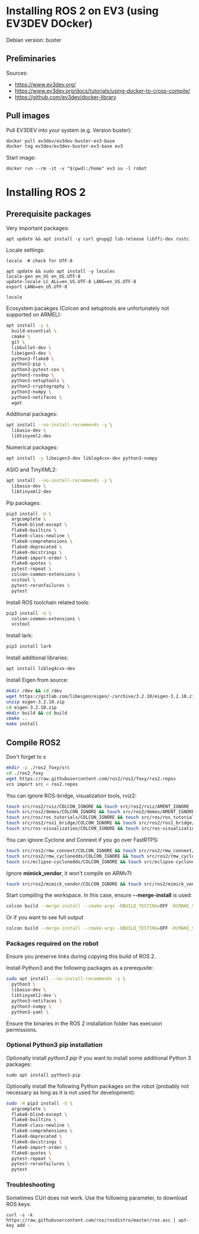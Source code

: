 # Installing ROS 2 on EV3 (using EV3DEV DOcker)

Debian version: buster

## Preliminaries
Sources:
- https://www.ev3dev.org/
- https://www.ev3dev.org/docs/tutorials/using-docker-to-cross-compile/
- https://github.com/ev3dev/docker-library


## Pull images
Pull EV3DEV into your system (e.g. Version buster):
```bash
docker pull ev3dev/ev3dev-buster-ev3-base
docker tag ev3dev/ev3dev-buster-ev3-base ev3
```

Start image:
```
docker run --rm -it -v "$(pwd):/home" ev3 su -l robot
```

# Installing ROS 2

## Prerequisite packages

Very important packages:
```
apt update && apt install -y curl gnupg2 lsb-release libffi-dev rustc
```


Locale settings:
```
locale  # check for UTF-8

apt update && sudo apt install -y locales
locale-gen en_US en_US.UTF-8
update-locale LC_ALL=en_US.UTF-8 LANG=en_US.UTF-8
export LANG=en_US.UTF-8

locale
```
Ecosystem pacakges (Colcon and setuptools are unfortunately not supported on ARMEL):
```bash
apt install -y \
  build-essential \
  cmake \
  git \
  libbullet-dev \
  libeigen3-dev \
  python3-flake8 \
  python3-pip \
  python3-pytest-cov \
  python3-rosdep \
  python3-setuptools \
  python3-cryptography \
  python3-numpy \
  python3-netifaces \
  wget
```
Additional packages:
```bash
apt install --no-install-recommends -y \
  libasio-dev \
  libtinyxml2-dev
```
Numerical packages:
```bash
apt install -y libeigen3-dev liblog4cxx-dev python3-numpy
```
ASIO and TinyXML2:
```bash
apt install --no-install-recommends -y \
  libasio-dev \
  libtinyxml2-dev
```
Pip packages:
```bash
pip3 install -U \
  argcomplete \
  flake8-blind-except \
  flake8-builtins \
  flake8-class-newline \
  flake8-comprehensions \
  flake8-deprecated \
  flake8-docstrings \
  flake8-import-order \
  flake8-quotes \
  pytest-repeat \
  colcon-common-extensions \
  vcstool \
  pytest-rerunfailures \
  pytest  
```
Install ROS toolchain related tools:
```bash
pip3 install -U \
  colcon-common-extensions \
  vcstool
```
Install lark:
```bash
pip3 install lark 
```
Install additional libraries:
```bash
apt install liblog4cxx-dev
```
Install Eigen from source:
```bash
mkdir /dev && cd /dev
wget https://gitlab.com/libeigen/eigen/-/archive/3.2.10/eigen-3.2.10.zip
unzip eigen-3.2.10.zip
cd eigen-3.2.10.zip
mkdir build && cd build
cmake ..
make install
```
## Compile ROS2
Don't forget to s
```bash
mkdir -p ./ros2_foxy/src
cd ./ros2_foxy
wget https://raw.githubusercontent.com/ros2/ros2/foxy/ros2.repos
vcs import src < ros2.repos
```
You can ignore ROS-bridge, visualization tools, rviz2:
```bash
touch src/ros2/rviz/COLCON_IGNORE && touch src/ros2/rviz/AMENT_IGNORE
touch src/ros2/demos/COLCON_IGNORE && touch src/ros2/demos/AMENT_IGNORE
touch src/ros/ros_tutorials/COLCON_IGNORE && touch src/ros/ros_tutorials/AMENT_IGNORE
touch src/ros2/ros1_bridge/COLCON_IGNORE && touch src/ros2/ros1_bridge/AMENT_IGNORE
touch src/ros-visualization/COLCON_IGNORE && touch src/ros-visualization/AMENT_IGNORE
```
You can ignore Cyclone and Connext if you go over FastRTPS:
```bash
touch src/ros2/rmw_connext/COLCON_IGNORE && touch src/ros2/rmw_connext/AMENT_IGNORE
touch src/ros2/rmw_cyclonedds/COLCON_IGNORE && touch src/ros2/rmw_cyclonedds/AMENT_IGNORE
touch src/eclipse-cyclonedds/COLCON_IGNORE && touch src/eclipse-cyclonedds/AMENT_IGNORE
```
Ignore __mimick_vendor__, it won't compile on ARMv7l:
```bash
touch src/ros2/mimick_vendor/COLCON_IGNORE && touch src/ros2/mimick_vendor/AMENT_IGNORE
```
Start compiling the workspace. In this case, ensure __--merge-install__ is used: 
```bash
colcon build --merge-install --cmake-args -DBUILD_TESTING=OFF -DCMAKE_SHARED_LINKER_FLAGS='-latomic' -DCMAKE_EXE_LINKE_FLAGS='-latomic'
```
Or if you want to see full output
```bash
colcon build --merge-install --cmake-args -DBUILD_TESTING=OFF -DCMAKE_SHARED_LINKER_FLAGS='-latomic' -DCMAKE_EXE_LINKE_FLAGS='-latomic' --event-handlers console_direct+
```
### Packages required on the robot
Ensure you preserve links during copying this build of ROS 2.

Install Python3 and the following packages as a prerequsite:
```bash
sudo apt install --no-install-recommends -y \
  python3 \
  libasio-dev \
  libtinyxml2-dev \
  python3-netifaces \
  python3-numpy \
  python3-yaml \
```
Ensure the binaries in the ROS 2 installation folder has execuion permissions.

### Optional Python3 pip installation
Optionally install _python3 pip_ if you want to install some additional Python 3 packages:
```
sudo apt install python3-pip
```
Optionally install the following Python packages on the robot (probably not necessary as long as it is not used for development):
```bash
sudo -H pip3 install -U \
  argcomplete \
  flake8-blind-except \
  flake8-builtins \
  flake8-class-newline \
  flake8-comprehensions \
  flake8-deprecated \
  flake8-docstrings \
  flake8-import-order \
  flake8-quotes \
  pytest-repeat \
  pytest-rerunfailures \
  pytest  
```

### Troubleshooting
Sometimes CUrl does not work. Use the following parameter, to download ROS keys:
```
curl -s -k https://raw.githubusercontent.com/ros/rosdistro/master/ros.asc | apt-key add -
```
